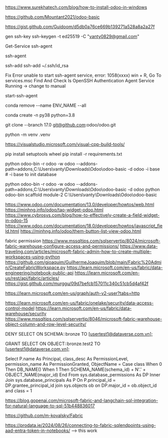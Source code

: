 https://www.surekhatech.com/blog/how-to-install-odoo-in-windows

https://github.com/Mountant2021/odoo-basic

https://gist.github.com/Guidoom/d5db0a76ce669b139271a528a8a2a27f

gen ssh-key
ssh-keygen -t ed25519 -C "vanty0829@gmail.com" 


Get-Service ssh-agent

ssh-agent

ssh-add
ssh-add ~/.ssh/id_rsa

Fix Error unable to start ssh-agent service, error: 1058(xxxx)
win + R, Go To services.msc
Find And Check Is OpenSSH Authentication Agent Service Running -> change to manual

start-ssh-agent

conda remove --name ENV_NAME --all

conda create -n py38 python=3.8

git clone --branch 17.0 git@github.com:odoo/odoo.git

python -m venv .venv

https://visualstudio.microsoft.com/visual-cpp-build-tools/

pip install setuptools wheel
pip install -r requirements.txt


python odoo-bin -r odoo -w odoo --addons-path=addons,C:\Users\vanty\Downloads\Odoo\odoo-basic -d odoo -i base # -i base to init database

python odoo-bin -r odoo -w odoo --addons-path=addons,C:\Users\vanty\Downloads\Odoo\odoo-basic -d odoo
python odoo-bin scaffold module-2 C:\Users\vanty\Downloads\Odoo\odoo-basic


https://www.odoo.com/documentation/13.0/developer/howtos/web.html
https://minhng.info/odoo/tao-widget-odoo.html
https://www.cybrosys.com/blog/how-to-effectively-create-a-field-widget-in-odoo-15
https://www.odoo.com/documentation/18.0/developer/howtos/javascript_field.html
https://minhng.info/odoo/them-button-list-view-odoo.html


fabric permission
https://www.mssqltips.com/sqlservertip/8024/microsoft-fabric-warehouse-configure-access-and-permissions/
https://www.data-traveling.com/articles/microsoft-fabric-admin-how-to-create-multiple-workspaces-using-python
https://github.com/gjoaquim/GuilhermeJoaquim/blob/main/Fabric%20Admin/CreateFabricWorkspace.py
https://learn.microsoft.com/en-us/fabric/data-engineering/notebook-public-api
https://learn.microsoft.com/en-us/rest/api/fabric/articles/
https://gist.github.com/murggu/09d7befcb157011c340c51cb5d4af42f

https://learn.microsoft.com/en-us/graph/auth-v2-user?tabs=http


https://learn.microsoft.com/en-us/fabric/onelake/security/data-access-control-model
https://learn.microsoft.com/en-us/fabric/data-warehouse/security
https://www.mssqltips.com/sqlservertip/8046/microsoft-fabric-warehouse-object-column-and-row-level-security/


DENY SELECT ON SCHEMA::bronze TO [usertest1@dataverse.com.vn];

GRANT SELECT ON OBJECT::bronze.test2 TO [usertest1@dataverse.com.vn];



Select P.name As Principal,
	class_desc As PermissionLevel,
	permission_name As PermissionGranted,
	ObjectName = Case class When 0 Then DB_NAME()
		When 1 Then SCHEMA_NAME(schema_id) + N'.' + OBJECT_NAME(major_id)
		End
From sys.database_permissions As DP
Inner Join sys.database_principals As P On P.principal_id = DP.grantee_principal_id
join sys.objects ob on DP.major_id = ob.object_id and class = 1


https://blog.gopenai.com/microsoft-fabric-and-langchain-sql-integration-for-natural-language-to-sql-51b448836017


https://github.com/m-kovalsky/Fabric

https://prodata.ie/2024/08/26/connecting-to-fabric-sqlendpoints-using-aad-entra-token-in-notebooks/   --> this work